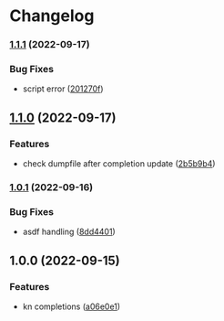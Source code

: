 # Changelog

### [1.1.1](https://github.com/joke/zim-kn/compare/v1.1.0...v1.1.1) (2022-09-17)


### Bug Fixes

* script error ([201270f](https://github.com/joke/zim-kn/commit/201270f2074a69617e1b3c84b9d6eda8348e529f))

## [1.1.0](https://github.com/joke/zim-kn/compare/v1.0.1...v1.1.0) (2022-09-17)


### Features

* check dumpfile after completion update ([2b5b9b4](https://github.com/joke/zim-kn/commit/2b5b9b4234454166ffbc5eaa514e3ebf94393f7b))

### [1.0.1](https://github.com/joke/zim-kn/compare/v1.0.0...v1.0.1) (2022-09-16)


### Bug Fixes

* asdf handling ([8dd4401](https://github.com/joke/zim-kn/commit/8dd44019634018cfca8f54113a3bf017570be627))

## 1.0.0 (2022-09-15)


### Features

* kn completions ([a06e0e1](https://github.com/joke/zim-kn/commit/a06e0e1bd2b8177b2907ac7714f10ece02426f1f))
